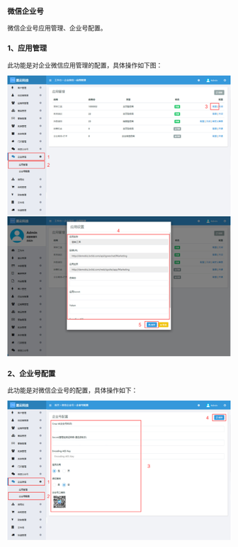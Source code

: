 ### 微信企业号

微信企业号应用管理、企业号配置。

### 1、应用管理

此功能是对企业微信应用管理的配置，具体操作如下图：

![](/assets/企业微信应用管理01.jpg)![](/assets/企业微信应用管理02.png)

### 2、企业号配置

此功能是对微信企业号的配置，具体操作如下：

![](/assets/企业微信配置.png)

